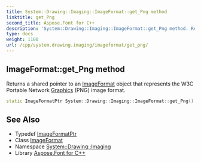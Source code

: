 ```yaml
---
title: System::Drawing::Imaging::ImageFormat::get_Png method
linktitle: get_Png
second_title: Aspose.Font for C++
description: 'System::Drawing::Imaging::ImageFormat::get_Png method. Returns a shared pointer to an ImageFormat object that represents the W3C Portable Network Graphics (PNG) image format in C++.'
type: docs
weight: 1100
url: /cpp/system.drawing.imaging/imageformat/get_png/
---
```

## ImageFormat::get_Png method


Returns a shared pointer to an [ImageFormat](../) object that represents the W3C Portable Network [Graphics](../../../system.drawing/graphics/) (PNG) image format.

```cpp
static ImageFormatPtr System::Drawing::Imaging::ImageFormat::get_Png()
```

## See Also

* Typedef [ImageFormatPtr](../../imageformatptr/)
* Class [ImageFormat](../)
* Namespace [System::Drawing::Imaging](../../)
* Library [Aspose.Font for C++](../../../)
